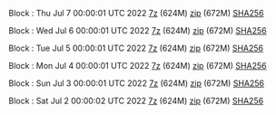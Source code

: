 Block : Thu Jul  7 00:00:01 UTC 2022 [7z](https://transfer.sh/SvaJkY/bootstrap.dat.20220707.7z) (624M) [zip](https://transfer.sh/jB1TpE/bootstrap.dat.20220707.zip) (672M) [SHA256](https://transfer.sh/wKi2Gz/sha256.txt)

Block : Wed Jul  6 00:00:01 UTC 2022 [7z](https://transfer.sh/gBGuzm/bootstrap.dat.20220706.7z) (624M) [zip](https://transfer.sh/gJV1gp/bootstrap.dat.20220706.zip) (672M) [SHA256](https://transfer.sh/LI85me/sha256.txt)

Block : Tue Jul  5 00:00:01 UTC 2022 [7z](https://transfer.sh/TlSoHn/bootstrap.dat.20220705.7z) (624M) [zip](https://transfer.sh/sy1Tzo/bootstrap.dat.20220705.zip) (672M) [SHA256](https://transfer.sh/JpXlp6/sha256.txt)

Block : Mon Jul  4 00:00:01 UTC 2022 [7z](https://transfer.sh/LydiJ4/bootstrap.dat.20220704.7z) (624M) [zip](https://transfer.sh/RMU76N/bootstrap.dat.20220704.zip) (672M) [SHA256](https://transfer.sh/PeefmE/sha256.txt)

Block : Sun Jul  3 00:00:01 UTC 2022 [7z](https://transfer.sh/a4VFtA/bootstrap.dat.20220703.7z) (624M) [zip](https://transfer.sh/llCWIo/bootstrap.dat.20220703.zip) (672M) [SHA256](https://transfer.sh/h8Jxrx/sha256.txt)

Block : Sat Jul  2 00:00:02 UTC 2022 [7z](https://transfer.sh/HcpLyC/bootstrap.dat.20220702.7z) (624M) [zip](https://transfer.sh/yLfHMf/bootstrap.dat.20220702.zip) (672M) [SHA256](https://transfer.sh/MEsXGe/sha256.txt)
